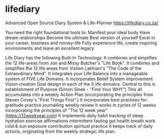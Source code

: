 # lifediary
Advanced Open Source Diary System &amp; Life-Planner
https://lifediary.co.za/

You need the right foundational tools to:
    Manifest your ideal body
    Have dream relationships
    Become the ultimate Best version of yourself
    Excel in your career, business and money-life
    Fully experience life, create inspiring environments and leave an excellent legacy

Life Diary has the following Built-In Technology:
    It combines and simplifies the 12 life-areas from Jon and Missy Butcher's "Life Book".
    It combines and simplifies the 12 life areas from Vishen Lakhiani's "The Code of the Extraordinary Mind".
    It integrates your Life Balance into a manageable system of FIVE Life Domains.
    It incorporates
        Belief System improvement
        Vision creation
        Goal design
    in each of the 5 life domains.
    Central to this is establishment of Purpose (Simon Sinek - "Find Your WHY")
    This all accumulates into a weekly Action Plan (incorporating the principles from Steven Covey's "First Things First".)
    It incorporates best practises for:
        gratitude practice
        journalling
        weekly review
    It works in cycles of 12 weeks incorporating the principles of "The 12 week year" (https://12weekyear.com)
    It implements daily habit tracking of
        sleep
        hydration
        exercise
        affirmations
        intermittent fasting
        gut health
        breath work
        cold & sun exposure
        contribution
        spiritual practice
    It keeps track of daily actions, originating from the weekly strategic life plan.
